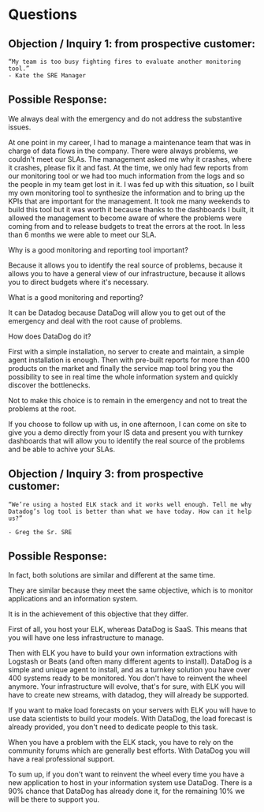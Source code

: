# Questions

## Objection / Inquiry 1: from prospective customer:
    “My team is too busy fighting fires to evaluate another monitoring tool.”
    - Kate the SRE Manager


## Possible Response:
We always deal with the emergency and do not address the substantive issues.

At one point in my career, I had to manage a maintenance team that was in charge of data flows in the company.
There were always problems, we couldn't meet our SLAs.
The management asked me why it crashes, where it crashes, please fix it and fast.
At the time, we only had few reports from our monitoring tool or we had too much information from the logs and so the people in my team get lost in it.
I was fed up with this situation, so I built my own monitoring tool to synthesize the information and to bring up the KPIs that are important for the management.
It took me many weekends to build this tool but it was worth it because thanks to the dashboards I built, it allowed the management to become aware of where the problems were coming from and to release budgets to treat the errors at the root.
In less than 6 months we were able to meet our SLA.

Why is a good monitoring and reporting tool important?

Because it allows you to identify the real source of problems, because it allows you to have a general view of our infrastructure, because it allows you to direct budgets where it's necessary.

What is a good monitoring and reporting? 

It can be Datadog because DataDog will allow you to get out of the emergency and deal with the root cause of problems.

How does DataDog do it? 

First with a simple installation, no server to create and maintain, a simple agent installation is enough. Then with pre-built reports for more than 400 products on the market and finally the service map tool bring you the possibility to see in real time the whole information system and quickly discover the bottlenecks.

Not to make this choice is to remain in the emergency and not to treat the problems at the root. 

If you choose to follow up with us, in one afternoon, I can come on site to give you a demo directly from your IS data and present you with turnkey dashboards that will allow you to identify the real source of the problems and be able to achive your SLAs.


## Objection / Inquiry 3: from prospective customer:
    “We’re using a hosted ELK stack and it works well enough. Tell me why Datadog’s log tool is better than what we have today. How can it help us?”

    - Greg the Sr. SRE
  
## Possible Response:
In fact, both solutions are similar and different at the same time.

They are similar because they meet the same objective, which is to monitor applications and an information system.

It is in the achievement of this objective that they differ.

First of all, you host your ELK, whereas DataDog is SaaS. This means that you will have one less infrastructure to manage. 

Then with ELK you have to build your own information extractions with Logstash or Beats (and often many different agents to install). DataDog is a simple and unique agent to install, and as a turnkey solution you have over 400 systems ready to be monitored. You don't have to reinvent the wheel anymore. Your infrastructure will evolve, that's for sure, with ELK you will have to create new streams, with datadog, they will already be supported. 

If you want to make load forecasts on your servers with ELK you will have to use data scientists to build your models. With DataDog, the load forecast is already provided, you don't need to dedicate people to this task.

When you have a problem with the ELK stack, you have to rely on the community forums which are generally best efforts. With DataDog you will have a real professional support.

To sum up, if you don't want to reinvent the wheel every time you have a new application to host in your information system use DataDog. There is a 90% chance that DataDog has already done it, for the remaining 10% we will be there to support you.

